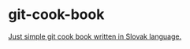 # git-cook-book
[Just simple git cook book written in Slovak language.](https://github.com/janobono/git-cook-book/wiki)
